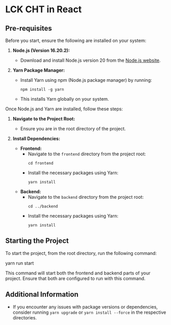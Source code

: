 # LCK CHT in React
## Pre-requisites

Before you start, ensure the following are installed on your system:

1. **Node.js (Version 16.20.2):**
   - Download and install Node.js version 20 from the [Node.js website](https://nodejs.org/).

2. **Yarn Package Manager:**
   - Install Yarn using npm (Node.js package manager) by running:
     ```
     npm install -g yarn
     ```
   - This installs Yarn globally on your system.

Once Node.js and Yarn are installed, follow these steps:

1. **Navigate to the Project Root:**
   - Ensure you are in the root directory of the project.

2. **Install Dependencies:**
   - **Frontend:**
     - Navigate to the `frontend` directory from the project root:
       ```
       cd frontend
       ```
     - Install the necessary packages using Yarn:
       ```
       yarn install
       ```
   - **Backend:**
     - Navigate to the `backend` directory from the project root:
       ```
       cd ../backend
       ```
     - Install the necessary packages using Yarn:
       ```
       yarn install
       ```

## Starting the Project

To start the project, from the root directory, run the following command:

yarn run start

This command will start both the frontend and backend parts of your project. Ensure that both are configured to run with this command.

## Additional Information

- If you encounter any issues with package versions or dependencies, consider running `yarn upgrade` or `yarn install --force` in the respective directories.



